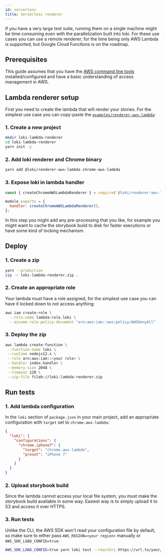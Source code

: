 ```yaml
---
id: serverless
title: Serverless renderer
---
```


If you have a very large test suite, running them on a single machine might be time consuming even with the parallelization built into loki. For these use cases you can use a remote renderer; for the time being only AWS Lambda is supported, but Google Cloud Functions is on the roadmap.

## Prerequisites

This guide assumes that you have the [AWS command line tools](https://docs.aws.amazon.com/cli/latest/userguide/cli-chap-install.html) installed/configured and have a basic understanding of access management in AWS.

## Lambda renderer setup

First you need to create the lambda that will render your stories. For the simplest use case you can copy-paste the [`examples/renderer-aws-lambda`](https://github.com/oblador/loki/tree/master/examples/renderer-aws-lambda):

### 1. Create a new project

```sh
mkdir loki-lambda-renderer
cd loki-lambda-renderer
yarn init -y
```

### 2. Add loki renderer and Chrome binary

```sh
yarn add @loki/renderer-aws-lambda chrome-aws-lambda
```

### 3. Expose loki in lambda handler

```js
const { createChromeAWSLambdaRenderer } = require('@loki/renderer-aws-lambda');

module.exports = {
  handler: createChromeAWSLambdaRenderer(),
};
```

In this step you might add any pre-processing that you like, for example you might want to cache the storybook build to disk for faster executions or have some kind of locking mechanism.

## Deploy

### 1. Create a zip

```sh
yarn --production
zip -r loki-lambda-renderer.zip .
```

### 2. Create an appropriate role

Your lambda must have a role assigned, for the simplest use case you can have it locked down to not access anything:

```sh
aws iam create-role \
  --role-name lambda-role.loki \
  --assume-role-policy-document "arn:aws:iam::aws:policy/AWSDenyAll"
```

### 3. Deploy the zip

```sh
aws lambda create-function \
 --function-name loki \
 --runtime nodejs12.x \
 --role arn:aws:iam::<your role> \
 --handler index.handler \
 --memory-size 2048 \
 --timeout 120 \
 --zip-file fileb://loki-lambda-renderer.zip
```

## Run tests

### 1. Add lambda configuration

In the `loki` section of `package.json` in your main project, add an appropriate configuration with `target` set to `chrome.aws-lambda`:

```json
{
  "loki": {
    "configurations": {
      "chrome.iphone7": {
        "target": "chrome.aws-lambda",
        "preset": "iPhone 7"
      }
    }
  }
}
```

### 2. Upload storybook build

Since the lambda cannot access your local file system, you must make the storybook build available in some way. Easiest way is to simply upload it to S3 and access it over HTTPS.

### 3. Run tests

Unlike the CLI, the AWS SDK won't read your configuration file by default, so make sure to either pass `AWS_REGION=<your region>` manually or `AWS_SDK_LOAD_CONFIG=true`:

```sh
AWS_SDK_LOAD_CONFIG=true yarn loki test --reactUri https://url.to/your/storybook-static/
```
